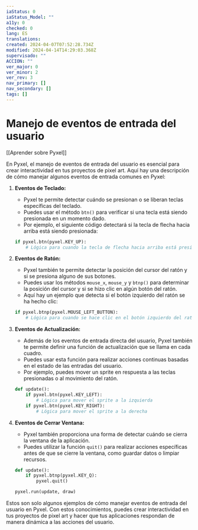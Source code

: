 ```yaml
---
iaStatus: 0
iaStatus_Model: ""
a11y: 0
checked: 0
lang: ES
translations: 
created: 2024-04-07T07:52:28.734Z
modified: 2024-04-14T14:29:03.368Z
supervisado: ""
ACCION: ""
ver_major: 0
ver_minor: 2
ver_rev: 3
nav_primary: []
nav_secondary: []
tags: []
---
```

# Manejo de eventos de entrada del usuario

[[Aprender sobre Pyxel]]

En Pyxel, el manejo de eventos de entrada del usuario es esencial para crear interactividad en tus proyectos de pixel art. Aquí hay una descripción de cómo manejar algunos eventos de entrada comunes en Pyxel:

1. **Eventos de Teclado:**
   - Pyxel te permite detectar cuándo se presionan o se liberan teclas específicas del teclado.
   - Puedes usar el método `btn()` para verificar si una tecla está siendo presionada en un momento dado.
   - Por ejemplo, el siguiente código detectará si la tecla de flecha hacia arriba está siendo presionada:

   ```python
   if pyxel.btn(pyxel.KEY_UP):
       # Lógica para cuando la tecla de flecha hacia arriba está presionada
   ```

2. **Eventos de Ratón:**
   - Pyxel también te permite detectar la posición del cursor del ratón y si se presiona alguno de sus botones.
   - Puedes usar los métodos `mouse_x`, `mouse_y` y `btnp()` para determinar la posición del cursor y si se hizo clic en algún botón del ratón.
   - Aquí hay un ejemplo que detecta si el botón izquierdo del ratón se ha hecho clic:

   ```python
   if pyxel.btnp(pyxel.MOUSE_LEFT_BUTTON):
       # Lógica para cuando se hace clic en el botón izquierdo del ratón
   ```

3. **Eventos de Actualización:**
   - Además de los eventos de entrada directa del usuario, Pyxel también te permite definir una función de actualización que se llama en cada cuadro.
   - Puedes usar esta función para realizar acciones continuas basadas en el estado de las entradas del usuario.
   - Por ejemplo, puedes mover un sprite en respuesta a las teclas presionadas o al movimiento del ratón.

   ```python
   def update():
       if pyxel.btn(pyxel.KEY_LEFT):
           # Lógica para mover el sprite a la izquierda
       if pyxel.btn(pyxel.KEY_RIGHT):
           # Lógica para mover el sprite a la derecha
   ```

4. **Eventos de Cerrar Ventana:**
   - Pyxel también proporciona una forma de detectar cuándo se cierra la ventana de la aplicación.
   - Puedes utilizar la función `quit()` para realizar acciones específicas antes de que se cierre la ventana, como guardar datos o limpiar recursos.

   ```python
   def update():
       if pyxel.btnp(pyxel.KEY_Q):
           pyxel.quit()

   pyxel.run(update, draw)
   ```

Estos son solo algunos ejemplos de cómo manejar eventos de entrada del usuario en Pyxel. Con estos conocimientos, puedes crear interactividad en tus proyectos de pixel art y hacer que tus aplicaciones respondan de manera dinámica a las acciones del usuario.